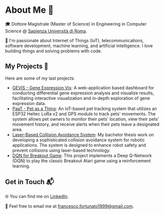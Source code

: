 # About Me 👋

🎓 Dottore Magistrale (Master of Science) in Engineering in Computer Science @ [Sapienza Università di Roma](https://www.uniroma1.it/).

🚀 I'm passionate about Internet of Things (IoT), telecommunications, software development, machine learning, and artificial intelligence. I love building things and solving problems with code.

## My Projects 🚀

Here are some of my last projects:

- [GEVIS - Gene Expression Vis](https://github.com/francesco-fortunato/GEVIS): A web-application based dashboard for conducting differential gene expression analysis and visualize results, facilitating interactive visualization and in-depth exploration of gene expression data. 
- [PaaT - Pet as a Thing](https://github.com/francesco-fortunato/PaaT): An IoT-based pet tracking system that utilizes an ESP32 Heltec LoRa v2 and GPS module to track pets' movements. The system allows pet owners to monitor their pets' location, view their pets' movement history, and receive alerts when their pets leave a designated area.
- [Laser-Based Collision Avoidance System](https://github.com/francesco-fortunato/Laser-Based-Collision-Avoidance-System): My bachelor thesis work on developing a sophisticated collision avoidance system for robotic applications. The system is designed to enhance robot safety and prevent collisions using laser-based technology.
- [DQN for Breakout Game](https://github.com/francesco-fortunato/DQN-breakout): This project implements a Deep Q-Network (DQN) to play the classic Breakout Atari game using a reinforcement learning. 

## Get in Touch 📬

🌐 You can find me on [LinkedIn](https://www.linkedin.com/in/francesco-fortunato-a68094181/).

📧 Feel free to email me at [francesco.fortunato1999@gmail.com](mailto:francesco.fortunato1999@gmail.com).
